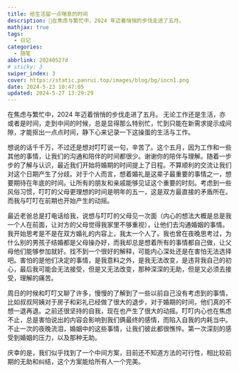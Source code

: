 ```yaml
---
title: 给生活留一点喘息的时间
description: 🥧在焦虑与繁忙中，2024 年迈着悄悄的步伐走进了五月。
mathjax: true
tags:
  - 日记
categories:
  - 随笔
abbrlink: 20240527d
# sticky: 3
swiper_index: 3
cover: https://static.panrui.top/images/blog/bg/iocn1.png
date: 2024-5-23 10:47:05
updated: 2024-5-27 13:29:29
---
```


在焦虑与繁忙中，2024 年迈着悄悄的步伐走进了五月。
无论工作还是生活，亦或者是时间，走到中间的时候，总是显得那么特别忙，忙到只能在新需求提示成间隙，才能抠出一点点时间，静下心来记录一下这操蛋的生活与工作。

想说的话千千万，不过还是想对叮叮说一句，辛苦了。这个五月，因为工作和一些其他的事情，让我们的沟通和陪伴的时间都很少。谢谢你的陪伴与理解。随着一步步的了解与认识，最近我们开始将婚期的时间提上了日程。不算顺利的交流让我们对这个日期产生了分歧。对于个人而言，想着婚礼是这辈子最重要的事情之一，想要期待在年底的时间。让所有的朋友和亲戚能够见证这个重要的时刻。考虑到一些风俗习惯，叮叮的父母更理想的时间是明年的五一，这是双方最直接的矛盾所在。而我与叮叮在前期也开始产生的动摇。

最近老爸总是打电话给我，说想与叮叮的父母见一次面（内心的想法大概是总是我一个人在前面，让对方的父母觉得我家里不够重视），让他们去沟通婚姻的事情。我开始思考是不是在双方婚礼的内容上，我太一个人了。我也曾在夜晚思考过，为什么别的男孩子结婚都是父母操办好，而我却总是想着所有的事情都自己做，让父母他们能够参加就好。找不到一个很好的解释，可能内心深处还是在害怕无法选择吧。害怕的是他们决定的事情，是我意料之外，是我无法改变，是违背我自己的初心，最后我可能会无法接受，但是又无法改变，那种深深的无助，但是又必须去接受，理解的痛苦。

周日的时候和叮叮又聊了许多，慢慢的了解到了一些以前自己没有考虑到的事情，比如叔叔阿姨对于房子和彩礼已经做了很大的退步，对于婚期的时间，他们真的不想一退再退。之前还很坚持的自我，现在也产生了很大的动摇。叮叮内心也在焦虑不止，总是害怕说出的内容会影响到我们俩最终的感情，而陷入自我的内耗当中。不止一次的夜晚流泪，婚姻中的这些事情，让我们彼此都很憔悴。第一次深刻的感受到婚姻的压力，以及那种无助。

庆幸的是，我们似乎找到了一个中间方案，目前还不知道方法的可行性，相比较前期的无助和纠结，这个方案能给所有人一个完美。
